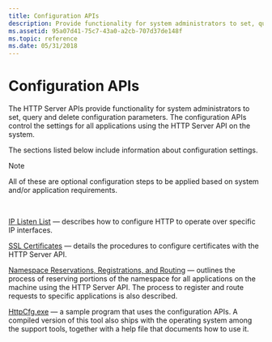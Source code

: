 ```yaml
---
title: Configuration APIs
description: Provide functionality for system administrators to set, query and delete configuration parameters. The configuration APIs control the settings for all applications using the HTTP Server API on the system.
ms.assetid: 95a07d41-75c7-43a0-a2cb-707d37de148f
ms.topic: reference
ms.date: 05/31/2018
---
```


# Configuration APIs

The HTTP Server APIs provide functionality for system administrators to set, query and delete configuration parameters. The configuration APIs control the settings for all applications using the HTTP Server API on the system.

The sections listed below include information about configuration settings.

> [!Note]  
> All of these are optional configuration steps to be applied based on system and/or application requirements.

 

[IP Listen List](ip-listen-list.md) — describes how to configure HTTP to operate over specific IP interfaces.

[SSL Certificates](ssl-certificates.md) — details the procedures to configure certificates with the HTTP Server API.

[Namespace Reservations, Registrations, and Routing](namespace-reservations-registrations-and-routing.md) — outlines the process of reserving portions of the namespace for all applications on the machine using the HTTP Server API. The process to register and route requests to specific applications is also described.

[HttpCfg.exe](httpcfg-exe.md) — a sample program that uses the configuration APIs. A compiled version of this tool also ships with the operating system among the support tools, together with a help file that documents how to use it.

 

 




